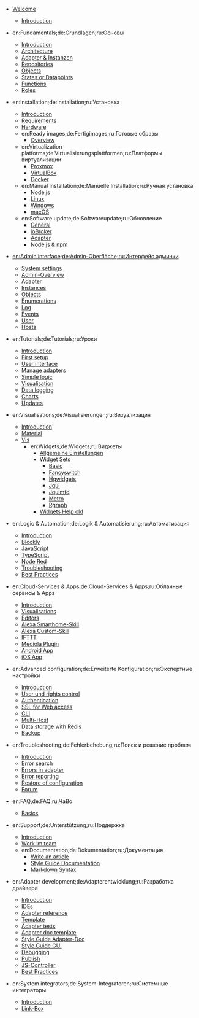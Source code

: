 * [Welcome](README)
  * [Introduction](intro/README)

* en:Fundamentals;de:Grundlagen;ru:Основы
  * [Introduction](basics/README)
  * [Architecture](basics/architecture)
  * [Adapter & Instanzen](basics/adapter)
  * [Repositories](basics/repositories)
  * [Objects](basics/objects)
  * [States or Datapoints](basics/states)
  * [Functions](basics/functions)
  * [Roles](basics/roles)

* en:Installation;de:Installation;ru:Установка
  * [Introduction](install/README)
  * [Requirements](install/requirements)
  * [Hardware](install/hardware)
  * en:Ready images;de:Fertigimages;ru:Готовые образы
    * [Overview](install/images)
  * en:Virtualization platforms;de:Virtualisierungsplattformen;ru:Платформы виртуализации
    * [Proxmox](install/proxmox)
    * [VirtualBox](install/virtualbox)
    * [Docker](install/docker)
  * en:Manual installation;de:Manuelle Installation;ru:Ручная установка
    * [Node.js](install/nodejs)
    * [Linux](install/linux)
    * [Windows](install/windows)
    * [macOS](install/macos)
  * en:Software update;de:Softwareupdate;ru:Обновление
    * [General](install/update)
    * [ioBroker](install/updateself)
    * [Adapter](install/updateadapter)
    * [Node.js & npm](install/updatenode)

* [en:Admin interface;de:Admin-Oberfläche;ru:Интерфейс админки](admin/README.md)
  * [System settings](admin/settings)
  * [Admin-Overview](admin/overview)
  * [Adapter](admin/adapter)
  * [Instances](admin/instances)
  * [Objects](admin/objects)
  * [Enumerations](admin/enums)
  * [Log](admin/log)
  * [Events](admin/events)
  * [User](admin/users)
  * [Hosts](admin/hosts)

* en:Tutorials;de:Tutorials;ru:Уроки
  * [Introduction](tutorial/README)
  * [First setup](tutorial/setup)
  * [User interface](tutorial/admin)
  * [Manage adapters](tutorial/adapter)
  * [Simple logic](tutorial/logic)
  * [Visualisation](tutorial/viz)
  * [Data logging](tutorial/history)
  * [Charts](tutorial/flot)
  * [Updates](tutorial/updates)

* en:Visualisations;de:Visualisierungen;ru:Визуализация
  * [Introduction](viz/README)
  * [Material](viz/material)
  * [Vis](viz/vis)
    * en:Widgets;de:Widgets;ru:Виджеты
      * [Allgemeine Einstellungen](viz/widgets)
      * [Widget Sets](viz/widgetsets)
        * [Basic](viz/basic)
        * [Fancyswitch](viz/fancyswitch)
        * [Hqwidgets](viz/hqwidgets)
        * [Jqui](viz/jqui)
        * [Jquimfd](viz/jquimfd)
        * [Metro](viz/metro)
        * [Rgraph](viz/rgraph)
      * [Widgets Help old](viz/widgethelp_old)

* en:Logic & Automation;de:Logik & Automatisierung;ru:Автоматизация
  * [Introduction](logic/README)
  * [Blockly](logic/blockly)
  * [JavaScript](logic/javascript)
  * [TypeScript](logic/typescript)
  * [Node Red](logic/nodered)
  * [Troubleshooting](logic/help)
  * [Best Practices](logic/examples)

* en:Cloud-Services & Apps;de:Cloud-Services & Apps;ru:Облачные сервисы & Apps
  * [Introduction](cloud/README)
  * [Visualisations](cloud/viz)
  * [Editors](cloud/editor)
  * [Alexa Smarthome-Skill](cloud/alexasmart)
  * [Alexa Custom-Skill](cloud/alexacustom)
  * [IFTTT](cloud/ifttt)
  * [Mediola Plugin](cloud/mediola)
  * [Android App](cloud/androidapp)
  * [iOS App](cloud/iosapp)

* en:Advanced configuration;de:Erweiterte Konfiguration;ru:Экспертные настройки
  * [Introduction](config/README)
  * [User und rights control](config/userrights)
  * [Authentication](config/login)
  * [SSL for Web access](config/encryption)
  * [CLI](config/commandline)
  * [Multi-Host](config/multihost)
  * [Data storage with Redis](config/redis)
  * [Backup](config/backup)

* en:Troubleshooting;de:Fehlerbehebung;ru:Поиск и решение проблем
  * [Introduction](trouble/README)
  * [Error search](trouble/search)
  * [Errors in adapter](trouble/adapter)
  * [Error reporting](trouble/issue)
  * [Restore of configuration](trouble/restore)
  * [Forum](trouble/forum)

* en:FAQ;de:FAQ;ru:ЧаВо
  * [Basics](faq/basics)

* en:Support;de:Unterstützung;ru:Поддержка
  * [Introduction](community/README)
  * [Work im team](community/project)
  * en:Documentation;de:Dokumentation;ru:Документация
    * [Write an article](community/doc)
    * [Style Guide Documentation](community/styleguidedoc)
    * [Markdown Syntax](community/docmarkdown)

* en:Adapter development;de:Adapterentwicklung;ru:Разработка драйвера
  * [Introduction](dev/adapterdev)
  * [IDEs](dev/ide)
  * [Adapter reference](dev/adapterref)
  * [Template](dev/adaptertemplate)
  * [Adapter tests](dev/adaptertesting)
  * [Adapter doc template](dev/adapterdoctemplate)
  * [Style Guide Adapter-Doc](dev/adapterdocstyleguide)
  * [Style Guide GUI](dev/styleguideui)
  * [Debugging](dev/adapterdebug)
  * [Publish](dev/adapterpublish)
  * [JS-Controller](dev/controller)
  * [Best Practices](dev/bestpractices)

* en:System integrators;de:System-Integratoren;ru:Системные интеграторы
  * [Introduction](integrators/README)
  * [Link-Box](integrators/linkbox)
